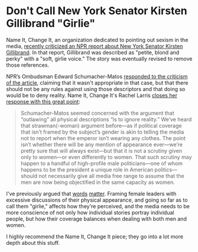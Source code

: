 # Don't Call New York Senator Kirsten Gillibrand "Girlie" #

Name It, Change It, an organization dedicated to pointing out sexism in the media, [recently criticized an NPR report about New York Senator Kirsten Gillibrand](http://www.nameitchangeit.org/blog/entry/nprs-morning-edition-flubs-then-mostly-fixes-gillibrand-story "NPR’s Morning Edition Flubs then (Mostly) Fixes Gillibrand Story | Name It. Change It."). In that report, Gillibrand was described as "petite, blond and perky" with a "soft, girlie voice." The story was eventually revised to remove those references.

NPR’s Ombudsman Edward Schumacher-Matos [responded to the criticism of the article](http://www.npr.org/blogs/ombudsman/2013/07/09/198472677/the-honorable-girlie-senator-from-the-state-of-new-york "The Honorable 'Girlie' Senator From The State Of New York"), claiming that it wasn't appropriate in that case, but that there should not be any rules against using those descriptors and that doing so would be to deny reality.  Name It, Change It's Rachel Larris [closes her response with this great point](http://www.nameitchangeit.org/blog/entry/nprs-ombudsman-asks-for-guidelines-how-to-describe-women-politicians "NPR’s Ombudsman Asks For Guidelines How to Describe Women Politicians"):

> Schumacher-Matos seemed concerned with the argument that “outlawing” all physical descriptions “is to ignore reality.” We’ve heard that strawman(-woman) argument before—as if political coverage that isn’t framed by the subject’s gender is akin to telling the media not to report when the emperor isn’t wearing any clothes. The point isn’t whether there will be any mention of appearance ever—we’re pretty sure that will always exist—but that it is not a scrutiny given only to women—or even differently to women. That such scrutiny may happen to a handful of high-profile male politicians—one of whom happens to be the president a unique role in American politics—should not necessarily give all media free range to assume that the men are now being objectified in the same capacity as women.

I've previously argued that [words](http://thinklearnspeak.com/does-the-language-of-immigration-matter/ "Does (the) Language (of Immigration) Matter?") [matter](http://www.ibtimes.com/fighting-words/theres-no-such-thing-journalistic-objectivity-1193057 "There’s No Such Thing As Journalistic Objectivity"). Framing female leaders with excessive discussions of their physical appearance, and going so far as to call them "girlie," affects how they're perceived, and the media needs to be more conscience of not only how individual stories portray individual people, but how their coverage balances when dealing with both men and women.

I highly recommend the Name It, Change It piece; they go into a lot more depth about this stuff.